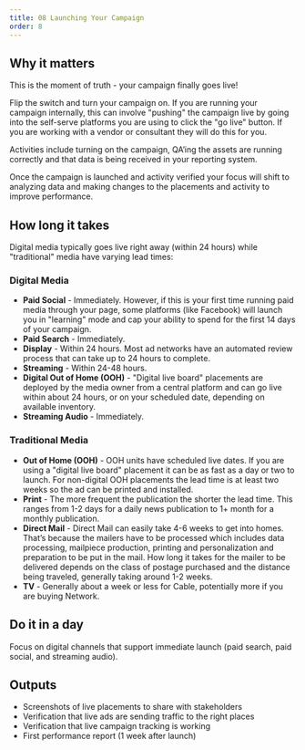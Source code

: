 ```yaml
---
title: 08 Launching Your Campaign
order: 8
---
```


## Why it matters

This is the moment of truth - your campaign finally goes live!

Flip the switch and turn your campaign on. If you are running your campaign internally, this can involve "pushing" the campaign live by going into the self-serve platforms you are using to click the "go live" button. If you are working with a vendor or consultant they will do this for you.

Activities include turning on the campaign, QA’ing the assets are running correctly and that data is being received in your reporting system.

Once the campaign is launched and activity verified your focus will shift to analyzing data and making changes to the placements and activity to improve performance.

## How long it takes

Digital media typically goes live right away (within 24 hours) while "traditional" media have varying lead times:

### Digital Media

- **Paid Social** - Immediately. However, if this is your first time running paid media through your page, some platforms (like Facebook) will launch you in "learning" mode and cap your ability to spend for the first 14 days of your campaign.
- **Paid Search** - Immediately.
- **Display** - Within 24 hours. Most ad networks have an automated review process that can take up to 24 hours to complete.
- **Streaming** - Within 24-48 hours.
- **Digital Out of Home (OOH)** - "Digital live board" placements are deployed by the media owner from a central platform and can go live within about 24 hours, or on your scheduled date, depending on available inventory.
- **Streaming Audio** - Immediately.

### Traditional Media

- **Out of Home (OOH)** - OOH units have scheduled live dates. If you are using a "digital live board" placement it can be as fast as a day or two to launch. For non-digital OOH placements the lead time is at least two weeks so the ad can be printed and installed.
- **Print** - The more frequent the publication the shorter the lead time. This ranges from 1-2 days for a daily news publication to 1+ month for a monthly publication.
- **Direct Mail** - Direct Mail can easily take 4-6 weeks to get into homes. That’s because the mailers have to be processed which includes data processing, mailpiece production, printing and personalization and preparation to be put in the mail. How long it takes for the mailer to be delivered depends on the class of postage purchased and the distance being traveled, generally taking around 1-2 weeks.
- **TV** - Generally about a week or less for Cable, potentially more if you are buying Network.

## Do it in a day

Focus on digital channels that support immediate launch (paid search, paid social, and streaming audio).

## Outputs

- Screenshots of live placements to share with stakeholders
- Verification that live ads are sending traffic to the right places
- Verification that live campaign tracking is working
- First performance report (1 week after launch)

